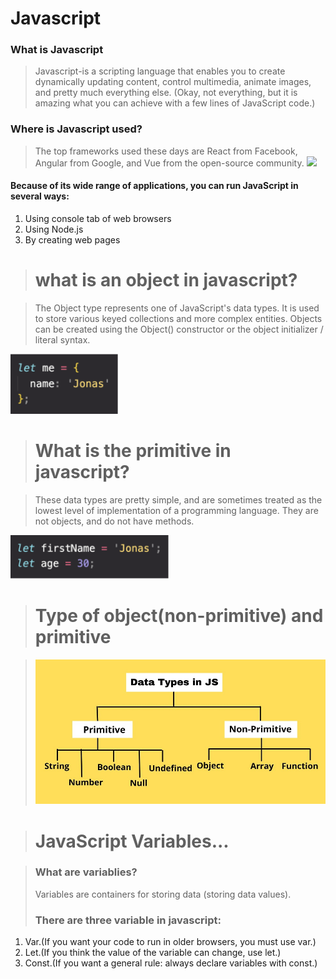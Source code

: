 # Javascript
### What is Javascript
> Javascript-is a scripting language that enables you to create dynamically updating content, control multimedia, animate images, and pretty much everything else. (Okay, not everything, but it is amazing what you can achieve with a few lines of JavaScript code.)
### Where is Javascript used?
> The top frameworks used these days are React from Facebook, Angular from Google, and Vue from the open-source community.
![](https://res.cloudinary.com/practicaldev/image/fetch/s--Jp5LnUnM--/c_limit%2Cf_auto%2Cfl_progressive%2Cq_auto%2Cw_880/https://dev-to-uploads.s3.amazonaws.com/uploads/articles/3d7w6eebioa2uh0zg2ts.jpg)

#### **Because of its wide range of applications, you can run JavaScript in several ways:**

1. Using console tab of web browsers
2. Using Node.js
3. By creating web pages

> # what is an object in javascript?

>The Object type represents one of JavaScript's data types. It is used to store various keyed collections and more complex entities. Objects can be created using the Object() constructor or the object initializer / literal syntax.

![](/images/Screenshot_3.png)

> # What is the primitive in javascript?

>These data types are pretty simple, and are sometimes treated as the lowest level of implementation of a programming language. They are not objects, and do not have methods.

![](/images/Screenshot_4.png)

> # Type of object(non-primitive) and primitive

> ![](/images/Types-of-data-types-in-JS.jpg)

> # JavaScript Variables...

> ### What are variablies?
>Variables are containers for storing data (storing data values).
>### There are three variable in javascript:
1. Var.(If you want your code to run in older browsers, you must use var.)
2. Let.(If you think the value of the variable can change, use let.)
3. Const.(If you want a general rule: always declare variables with const.)